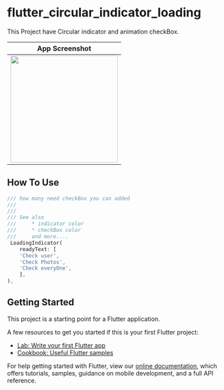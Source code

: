 # flutter_circular_indicator_loading

This Project have Circular indicator and animation checkBox.


|              App Screenshot          |
| :----------------------------------: | 
| <a  target="_blank"><img src="https://user-images.githubusercontent.com/37551474/117023094-75ed7180-ad01-11eb-81ff-a5a8957c00bc.gif" width="250"></a> | 

## How To Use

```dart
/// how many need checkBox you can added 
///
///
/// See also
///     * indicator color
///     * checkBox color
///     and more....
 LoadingIndicator(
    readyText: [
    'Check user',
    'Check Photos',
    'Check everyOne',
    ],
),
```

## Getting Started

This project is a starting point for a Flutter application.

A few resources to get you started if this is your first Flutter project:

- [Lab: Write your first Flutter app](https://flutter.dev/docs/get-started/codelab)
- [Cookbook: Useful Flutter samples](https://flutter.dev/docs/cookbook)

For help getting started with Flutter, view our
[online documentation](https://flutter.dev/docs), which offers tutorials,
samples, guidance on mobile development, and a full API reference.
